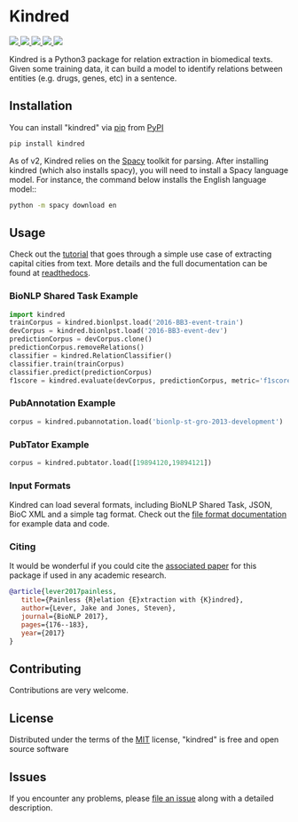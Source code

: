 # Kindred

<p>
<a href="https://pypi.python.org/pypi/kindred">
   <img src="https://img.shields.io/pypi/v/kindred.svg" />
</a>
<a href="https://travis-ci.org/jakelever/kindred">
   <img src="https://travis-ci.org/jakelever/kindred.svg?branch=master" />
</a>
<a href="https://coveralls.io/github/jakelever/kindred?branch=master">
   <img src="https://coveralls.io/repos/github/jakelever/kindred/badge.svg?branch=master" />
</a>
<a href="http://kindred.readthedocs.io/en/stable/">
   <img src="https://readthedocs.org/projects/kindred/badge/?version=stable" />
</a>
<a href="https://opensource.org/licenses/MIT">
   <img src="https://img.shields.io/badge/License-MIT-blue.svg" />
</a>
</p>

Kindred is a Python3 package for relation extraction in biomedical texts. Given some training data, it can build a model to identify relations between entities (e.g. drugs, genes, etc) in a sentence.

## Installation

You can install "kindred" via [pip](https://pypi.python.org/pypi/pip/) from [PyPI](https://pypi.org/project/kindred/)

```bash
pip install kindred
```

As of v2, Kindred relies on the [Spacy](https://spacy.io) toolkit for parsing. After installing kindred (which also installs spacy), you will need to install a Spacy language model. For instance, the command below installs the English language model::

```bash
python -m spacy download en
```

## Usage

Check out the [tutorial](https://github.com/jakelever/kindred/tree/master/tutorial) that goes through a simple use case of extracting capital cities from text. More details and the full documentation can be found at [readthedocs](http://kindred.readthedocs.io/).

### BioNLP Shared Task Example

```python
import kindred
trainCorpus = kindred.bionlpst.load('2016-BB3-event-train')
devCorpus = kindred.bionlpst.load('2016-BB3-event-dev')
predictionCorpus = devCorpus.clone()
predictionCorpus.removeRelations()
classifier = kindred.RelationClassifier()
classifier.train(trainCorpus)
classifier.predict(predictionCorpus)
f1score = kindred.evaluate(devCorpus, predictionCorpus, metric='f1score')
```

### PubAnnotation Example

```python
corpus = kindred.pubannotation.load('bionlp-st-gro-2013-development')
```

### PubTator Example

```python
corpus = kindred.pubtator.load([19894120,19894121])
```

### Input Formats

Kindred can load several formats, including BioNLP Shared Task, JSON, BioC XML and a simple tag format. Check out the [file format documentation](https://kindred.readthedocs.io/en/stable/fileformats.html) for example data and code.

### Citing

It would be wonderful if you could cite the [associated paper](http://aclweb.org/anthology/W17-2322) for this package if used in any academic research.

```bibtex
@article{lever2017painless,
   title={Painless {R}elation {E}xtraction with {K}indred},
   author={Lever, Jake and Jones, Steven},
   journal={BioNLP 2017},
   pages={176--183},
   year={2017}
}
```

## Contributing

Contributions are very welcome.

## License

Distributed under the terms of the [MIT](http://opensource.org/licenses/MIT) license, "kindred" is free and open source software

## Issues

If you encounter any problems, please [file an issue](https://github.com/jakelever/kindred/issues) along with a detailed description.
